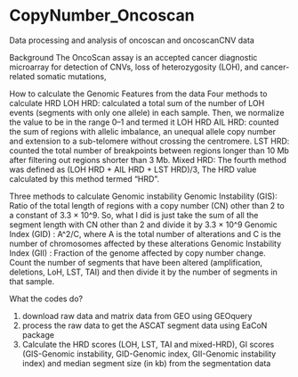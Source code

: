 # CopyNumber_Oncoscan
Data processing and analysis of oncoscan and oncoscanCNV data

Background
The OncoScan assay is an accepted cancer diagnostic microarray for detection of CNVs, loss of heterozygosity (LOH), and cancer-related somatic mutations,

How to calculate the Genomic Features from the data
Four methods to calculate HRD 
LOH HRD: calculated a total sum of the number of LOH events (segments with only one allele) in each sample. Then, we normalize the value to be in the range 0–1 and termed it LOH HRD
AIL HRD: counted the sum of regions with allelic imbalance, an unequal allele copy number and extension to a sub-telomere without crossing the centromere. 
LST HRD: counted the total number of breakpoints between regions longer than 10 Mb after filtering out regions shorter than 3 Mb. 
Mixed HRD: The fourth method was defined as (LOH HRD + AIL HRD + LST HRD)/3,  The HRD value calculated by this method termed “HRD”.

Three methods to calculate Genomic instability
Genomic Instability (GIS): Ratio of the total length of regions with a copy number (CN) other than 2 to a constant of 3.3 × 10^9. So, what I did is just take the sum of all the segment length with CN other than 2 and divide it by 3.3 × 10^9
Genomic Index (GID) : A^2/C, where A is the total number of alterations and C is the number of chromosomes affected by these alterations
Genomic Instability Index (GII) : Fraction of the genome affected by copy number change. Count the number of segments that have been altered (amplification, deletions, LoH, LST, TAI) and then divide it by the number of segments in that sample. 

What the codes do?
1) download raw data and matrix data from GEO using GEOquery
2) process the raw data to get the ASCAT segment data using EaCoN package
3) Calculate the HRD scores (LOH, LST, TAI and mixed-HRD), GI scores (GIS-Genomic instability, GID-Genomic index, GII-Genomic instability index) and median segment size (in kb) from the segmentation data



